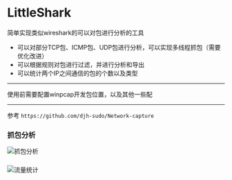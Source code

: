 # LittleShark
简单实现类似wireshark的可以对包进行分析的工具
* 可以对部分TCP包、ICMP包、UDP包进行分析，可以实现多线程抓包（需要优化改进）
* 可以根据规则对包进行过滤，并进行分析和导出
* 可以统计两个IP之间通信的包的个数以及类型

---
使用前需要配置winpcap开发包位置，以及其他一些配

---

参考 `https://github.com/djh-sudo/Network-capture`

### 抓包分析
![抓包分析](https://github.com/ky0ma/Network_Capture/blob/main/img/%E6%8A%93%E5%8C%85%E5%88%86%E6%9E%90.png)

### 
![流量统计](https://github.com/ky0ma/Network_Capture/blob/main/img/%E6%B5%81%E9%87%8F%E7%BB%9F%E8%AE%A1.png)


